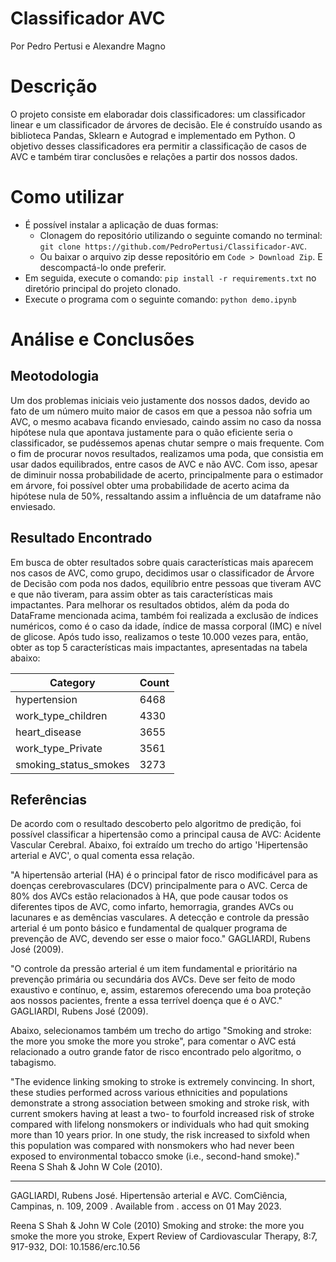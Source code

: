 # Classificador AVC
Por Pedro Pertusi e Alexandre Magno

# Descrição
O projeto consiste em elaboradar dois classificadores: um classificador linear e um classificador de árvores de decisão. Ele é construído usando as biblioteca Pandas, Sklearn e Autograd e implementado em Python. O objetivo desses classificadores era permitir a classificação de casos de AVC e também tirar conclusões e relações a partir dos nossos dados.


# Como utilizar
* É possível instalar a aplicação de duas formas:
  - Clonagem do repositório utilizando o seguinte comando no terminal: `git clone https://github.com/PedroPertusi/Classificador-AVC`.
  - Ou baixar o arquivo zip desse repositório em `Code > Download Zip`. E descompactá-lo onde preferir.
* Em seguida, execute o comando: `pip install -r requirements.txt` no diretório principal do projeto clonado.
* Execute o programa com o seguinte comando: `python demo.ipynb`

# Análise e Conclusões

## Meotodologia

Um dos problemas iniciais veio justamente dos nossos dados, devido ao fato de um número muito maior de casos em que a pessoa não sofria um AVC, o mesmo acabava ficando enviesado, caindo assim no caso da nossa hipótese nula que apontava justamente para o quão eficiente seria o classificador, se pudéssemos apenas chutar sempre o mais frequente. Com o fim de procurar novos resultados, realizamos uma poda, que consistia em usar dados equilibrados, entre casos de AVC e não AVC. Com isso, apesar de diminuir nossa probabilidade de acerto, principalmente para o estimador em árvore, foi possível obter uma probabilidade de acerto acima da hipótese nula de 50%, ressaltando assim a influência de um dataframe não enviesado.

## Resultado Encontrado

Em busca de obter resultados sobre quais características mais aparecem nos casos de AVC, como grupo, decidimos usar o classificador de Árvore de Decisão com poda nos dados, equilíbrio entre pessoas que tiveram AVC e que não tiveram, para assim obter as tais características mais impactantes. Para melhorar os resultados obtidos, além da poda do DataFrame mencionada acima, também foi realizada a exclusão de índices numéricos, como é o caso da idade, índice de massa corporal (IMC) e nível de glicose. Após tudo isso, realizamos o teste 10.000 vezes para, então, obter as top 5 características mais impactantes, apresentadas na tabela abaixo:

| Category                | Count |
|-------------------------|-------|
| hypertension             | 6468  |
| work_type_children       | 4330  |
| heart_disease            | 3655  |
| work_type_Private        | 3561  |
| smoking_status_smokes    | 3273  |


## Referências
De acordo com o resultado descoberto pelo algoritmo de predição, foi possível classificar a hipertensão como a principal causa de AVC: Acidente Vascular Cerebral. Abaixo, foi extraído um trecho do artigo 'Hipertensão arterial e AVC', o qual comenta essa relação.

"A hipertensão arterial (HA) é o principal fator de risco modificável para as doenças cerebrovasculares (DCV) principalmente para o AVC. Cerca de 80% dos AVCs estão relacionados à HA, que pode causar todos os diferentes tipos de AVC, como infarto, hemorragia, grandes AVCs ou lacunares e as demências vasculares. A detecção e controle da pressão arterial é um ponto básico e fundamental de qualquer programa de prevenção de AVC, devendo ser esse o maior foco." GAGLIARDI, Rubens José (2009).

"O controle da pressão arterial é um item fundamental e prioritário na prevenção primária ou secundária dos AVCs. Deve ser feito de modo exaustivo e contínuo, e, assim, estaremos oferecendo uma boa proteção aos nossos pacientes, frente a essa terrível doença que é o AVC." GAGLIARDI, Rubens José (2009).

Abaixo, selecionamos também um trecho do artigo "Smoking and stroke: the more you smoke the more you stroke", para comentar o AVC está relacionado a outro grande fator de risco encontrado pelo algoritmo, o tabagismo.

"The evidence linking smoking to stroke is extremely convincing. In short, these studies performed across various ethnicities and populations demonstrate a strong association between smoking and stroke risk, with current smokers having at least a two- to fourfold increased risk of stroke compared with lifelong nonsmokers or individuals who had quit smoking more than 10 years prior. In one study, the risk increased to sixfold when this population was compared with nonsmokers who had never been exposed to environmental tobacco smoke (i.e., second-hand smoke)." Reena S Shah & John W Cole (2010).

<hr>
GAGLIARDI, Rubens José. Hipertensão arterial e AVC. ComCiência,  Campinas,  n. 109,   2009 .   Available from <http://comciencia.scielo.br/scielo.php?script=sci_arttext&pid=S1519-76542009000500018&lng=en&nrm=iso>. access on  01  May  2023.

Reena S Shah & John W Cole (2010) Smoking and stroke: the more you smoke the more you stroke, Expert Review of Cardiovascular Therapy, 8:7, 917-932, DOI: 10.1586/erc.10.56

